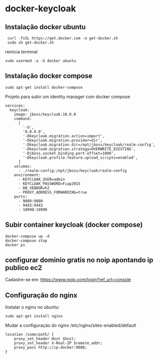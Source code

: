 # docker-keycloak

## Instalação docker ubuntu

```
 curl -fsSL https://get.docker.com -o get-docker.sh
 sudo sh get-docker.sh   
```
reinicia terminal
```
sudo usermod -a -G docker ubuntu
```

## Instalação docker compose
```
sudo apt-get install docker-compose
```

Projeto para subir um identity manager com docker compose


```version: '2'
services:
  keycloak:
    image: jboss/keycloak:10.0.0
    command:
      [
        '-b',
        '0.0.0.0',
        '-Dkeycloak.migration.action=import',
        '-Dkeycloak.migration.provider=dir',
        '-Dkeycloak.migration.dir=/opt/jboss/keycloak/realm-config',
        '-Dkeycloak.migration.strategy=OVERWRITE_EXISTING',
        '-Djboss.socket.binding.port-offset=1000',
        '-Dkeycloak.profile.feature.upload_scripts=enabled',
      ]
    volumes:
      - ./realm-config:/opt/jboss/keycloak/realm-config
    environment:
      - KEYCLOAK_USER=admin
      - KEYCLOAK_PASSWORD=Fiap2015
      - DB_VENDOR=h2
      - PROXY_ADDRESS_FORWARDING=true
    ports:
      - 9080:9080
      - 9443:9443
      - 10990:10990
 ```
 
 
## Subir container keycloak (docker compose)

```
docker-compose up -d
docker-compose stop
docker ps
```

## configurar dominio gratis no noip apontando ip publico ec2

Cadastre-se em:
https://www.noip.com/login?ref_url=console


## Configuração do nginx

Instalar o nginx no ubuntu:
```
sudo apt-get install nginx
```

Mudar a configuração do nginx /etc/nginx/sites-enabled/default

```
location /some/path/ {
    proxy_set_header Host $host;
    proxy_set_header X-Real-IP $remote_addr;
    proxy_pass http://ip-docker:9080;
}
````
